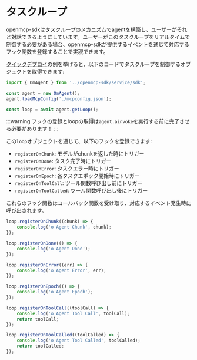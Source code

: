 # タスクループ

openmcp-sdkはタスクループのメカニズムでagentを構築し、ユーザーがそれと対話できるようにしています。ユーザーがこのタスクループをリアルタイムで制御する必要がある場合、openmcp-sdkが提供するイベントを通じて対応するフック関数を登録することで実現できます。

[クイックデプロイ](./fast-deploy.md)の例を挙げると、以下のコードでタスクループを制御するオブジェクトを取得できます:

```typescript
import { OmAgent } from '../openmcp-sdk/service/sdk';

const agent = new OmAgent();
agent.loadMcpConfig('./mcpconfig.json');

const loop = await agent.getLoop();
```

:::warning
フックの登録とloopの取得は`agent.ainvoke`を実行する前に完了させる必要があります！
:::

この`loop`オブジェクトを通じて、以下のフックを登録できます:

- `registerOnChunk`: モデルがchunkを返した時にトリガー
- `registerOnDone`: タスク完了時にトリガー
- `registerOnError`: タスクエラー時にトリガー
- `registerOnEpoch`: 各タスクエポック開始時にトリガー
- `registerOnToolCall`: ツール関数呼び出し前にトリガー
- `registerOnToolCalled`: ツール関数呼び出し後にトリガー

これらのフック関数はコールバック関数を受け取り、対応するイベント発生時に呼び出されます。

```typescript
loop.registerOnChunk((chunk) => {
    console.log('⚙️ Agent Chunk', chunk);
});

loop.registerOnDone(() => {
    console.log('⚙️ Agent Done');
});

loop.registerOnError((err) => {
    console.log('⚙️ Agent Error', err);
});

loop.registerOnEpoch(() => {
    console.log('⚙️ Agent Epoch');
});

loop.registerOnToolCall((toolCall) => {
    console.log('⚙️ Agent Tool Call', toolCall);
    return toolCall;
});

loop.registerOnToolCalled((toolCalled) => {
    console.log('⚙️ Agent Tool Called', toolCalled);
    return toolCalled;
});
```